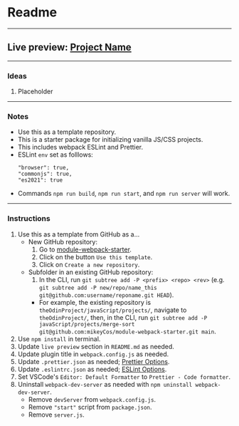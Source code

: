 # Readme
---
## Live preview: [Project Name](https://mikeycos.github.io/)
---
### Ideas
1. Placeholder
---
### Notes
* Use this as a template repository.
* This is a starter package for initializing vanilla JS/CSS projects.
* This includes webpack ESLint and Prettier.
* ESLint `env` set as folllows:
    ```
    "browser": true,
    "commonjs": true,
    "es2021": true
    ```
* Commands `npm run build`, `npm run start`, and `npm run server` will work.
---
### Instructions
1. Use this as a template from GitHub as a...
    * New GitHub repository:
        1. Go to [module-webpack-starter](https://github.com/mikeyCos/module-webpack-starter).
        2. Click on the button `Use this template`.
        3. Click on `Create a new repository`.
    * Subfolder in an existing GitHub repository:
        1. In the CLI, run `git subtree add -P <prefix> <repo> <rev>` (e.g. `git subtree add -P new/repo/name_this git@github.com:username/reponame.git HEAD`).
        * For example, the existing repository is `theOdinProject/javaScript/projects/`, navigate to `theOdinProject/`, then, in the CLI, run `git subtree add -P javaScript/projects/merge-sort git@github.com:mikeyCos/module-webpack-starter.git main`.
2. Use `npm install` in terminal.
3. Update `live preview` section in `README.md` as needed.
4. Update plugin title in `webpack.config.js` as needed.
5. Update `.prettier.json` as needed; [Prettier Options](https://prettier.io/docs/en/options.html).
6. Update `.eslintrc.json` as needed; [ESLint Options](https://eslint.org/docs/latest/rules/).
7. Set VSCode's `Editor: Default Formatter` to `Prettier - Code formatter`.
8. Uninstall `webpack-dev-server` as needed with `npm uninstall webpack-dev-server`.
    * Remove `devServer` from `webpack.config.js`.
    * Remove `"start"` script from `package.json`.
    * Remove `server.js`.